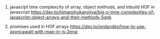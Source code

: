 1) javascipt time complexcity of array, object methods, and inbuild HOF in javascript
https://dev.to/himanshukanojiya/big-o-time-complexities-of-javascript-object-arrays-and-their-methods-5gpk

2) promises used in HOF arrays
https://dev.to/jordandev/how-to-use-asyncawait-with-map-in-js-2ena;